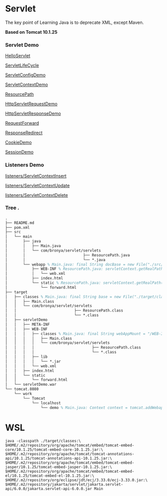 # Servlet

The key point of Learning Java is to deprecate XML, except Maven.

**Based on Tomcat 10.1.25**

### Servlet Demo

[HelloServlet](http://127.0.0.1:8080/demo/hello?username=hello&password=1024)

[ServletLifeCycle](http://127.0.0.1:8080/demo/life/cycle)

[ServletConfigDemo](http://127.0.0.1:8080/demo/config)

[ServletContextDemo](http://127.0.0.1:8080/demo/context)

[ResourcePath](http://127.0.0.1:8080/demo/resource/path)

[HttpServletRequestDemo](http://127.0.0.1:8080/demo/request)

[HttpServletResponseDemo](http://127.0.0.1:8080/demo/response)

[RequestForward](http://127.0.0.1:8080/demo/forward?username=forward&password=1024)

[ResponseRedirect](http://127.0.0.1:8080/demo/redirect)

[CookieDemo](http://127.0.0.1:8080/demo/cookie)

[SessionDemo](http://127.0.0.1:8080/demo/session?company=bronya)

### Listeners Demo

[listeners/ServletContextInsert](http://127.0.0.1:8080/demo/context/insert)

[listeners/ServletContextUpdate](http://127.0.0.1:8080/demo/context/update)

[listeners/ServletContextDelete](http://127.0.0.1:8080/demo/context/delete)

### Tree .

```tex
.
├── README.md
├── pom.xml
├── src
│   └── main
│       ├── java
│       │   ├── Main.java
│       │   └── com/bronya/servlet/servlets
│       │                          ├── ResourcePath.java
│       │                          └── *.java
│       └── webapp % Main.java: final String docBase = new File("./src/main/webapp").getAbsolutePath();
│           ├── WEB-INF % ResourcePath.java: servletContext.getRealPath("./WEB-INF");
│           │   └── web.xml
│           ├── index.html
│           └── static % ResourcePath.java: servletContext.getRealPath("./static");
│               └── forward.html
├── target
│   ├── classes % Main.java: final String base = new File("./target/classes").getAbsolutePath();
│   │   ├── Main.class
│   │   └── com/bronya/servlet/servlets
│   │                          ├── ResourcePath.class
│   │                          └── *.class
│   ├── servletDemo
│   │   ├── META-INF
│   │   ├── WEB-INF
│   │   │   ├── classes % Main.java: final String webAppMount = "/WEB-INF/classes";
│   │   │   │   ├── Main.class
│   │   │   │   └── com/bronya/servlet/servlets
│   │   │   │                          ├── ResourcePath.class
│   │   │   │                          └── *.class
│   │   │   ├── lib
│   │   │   │   └── *.jar
│   │   │   └── web.xml
│   │   ├── index.html
│   │   └── static
│   │       └── forward.html
│   └── servletDemo.war
└── tomcat.8080
    └── work
        └── Tomcat
            └── localhost
                └── demo % Main.java: Context context = tomcat.addWebapp("/demo", docBase);
```

# WSL

```shell
java -classpath ./target/classes:\
$HOME/.m2/repository/org/apache/tomcat/embed/tomcat-embed-core/10.1.25/tomcat-embed-core-10.1.25.jar:\
$HOME/.m2/repository/org/apache/tomcat/tomcat-annotations-api/10.1.25/tomcat-annotations-api-10.1.25.jar:\
$HOME/.m2/repository/org/apache/tomcat/embed/tomcat-embed-jasper/10.1.25/tomcat-embed-jasper-10.1.25.jar:\
$HOME/.m2/repository/org/apache/tomcat/embed/tomcat-embed-el/10.1.25/tomcat-embed-el-10.1.25.jar:\
$HOME/.m2/repository/org/eclipse/jdt/ecj/3.33.0/ecj-3.33.0.jar:\
$HOME/.m2/repository/jakarta/servlet/jakarta.servlet-api/6.0.0/jakarta.servlet-api-6.0.0.jar Main
```
